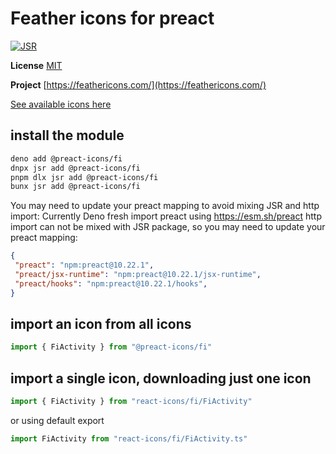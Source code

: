 # Feather icons for preact

[![JSR](https://jsr.io/badges/@preact-icons/fi)](https://jsr.io/@preact-icons/fi)

**License** [MIT](https://github.com/feathericons/feather/blob/master/LICENSE)

**Project** [https://feathericons.com/](https://feathericons.com/)

[See available icons here](https://react-icons.deno.dev/fi)

## install the module

```bash
deno add @preact-icons/fi
dnpx jsr add @preact-icons/fi
pnpm dlx jsr add @preact-icons/fi
bunx jsr add @preact-icons/fi
```

You may need to update your preact mapping to avoid mixing JSR and http import:
Currently Deno fresh import preact using https://esm.sh/preact http import can not be mixed with JSR package, so you may need to update your preact mapping:
```json
{
 "preact": "npm:preact@10.22.1",
 "preact/jsx-runtime": "npm:preact@10.22.1/jsx-runtime",
 "preact/hooks": "npm:preact@10.22.1/hooks",
}
```

## import an icon from all icons

```ts
import { FiActivity } from "@preact-icons/fi"
```

## import a single icon, downloading just one icon

```ts
import { FiActivity } from "react-icons/fi/FiActivity"
```

or using default export

```ts
import FiActivity from "react-icons/fi/FiActivity.ts"
```
